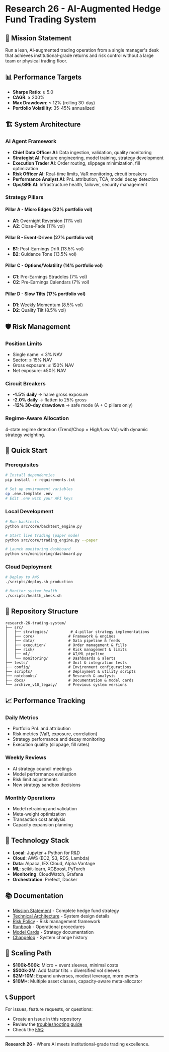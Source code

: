 # Research 26 - AI-Augmented Hedge Fund Trading System

## 🎯 Mission Statement

Run a lean, AI-augmented trading operation from a single manager's desk that achieves institutional-grade returns and risk control without a large team or physical trading floor.

## 📊 Performance Targets

- **Sharpe Ratio**: ≥ 5.0
- **CAGR**: ≥ 200%
- **Max Drawdown**: ≤ 12% (rolling 30-day)
- **Portfolio Volatility**: 35-45% annualized

## 🏗️ System Architecture

### AI Agent Framework
- **Chief Data Officer AI**: Data ingestion, validation, quality monitoring
- **Strategist AI**: Feature engineering, model training, strategy development
- **Execution Trader AI**: Order routing, slippage minimization, fill optimization
- **Risk Officer AI**: Real-time limits, VaR monitoring, circuit breakers
- **Performance Analyst AI**: PnL attribution, TCA, model decay detection
- **Ops/SRE AI**: Infrastructure health, failover, security management

### Strategy Pillars

#### Pillar A - Micro Edges (22% portfolio vol)
- **A1**: Overnight Reversion (11% vol)
- **A2**: Close-Fade (11% vol)

#### Pillar B - Event-Driven (27% portfolio vol)
- **B1**: Post-Earnings Drift (13.5% vol)
- **B2**: Guidance Tone (13.5% vol)

#### Pillar C - Options/Volatility (14% portfolio vol)
- **C1**: Pre-Earnings Straddles (7% vol)
- **C2**: Pre-Earnings Calendars (7% vol)

#### Pillar D - Slow Tilts (17% portfolio vol)
- **D1**: Weekly Momentum (8.5% vol)
- **D2**: Quality Tilt (8.5% vol)

## 🛡️ Risk Management

### Position Limits
- Single name: ≤ 3% NAV
- Sector: ≤ 15% NAV
- Gross exposure: ≤ 150% NAV
- Net exposure: ±50% NAV

### Circuit Breakers
- **-1.5% daily** → halve gross exposure
- **-2.0% daily** → flatten to 25% gross
- **-12% 30-day drawdown** → safe mode (A + C pillars only)

### Regime-Aware Allocation
4-state regime detection (Trend/Chop × High/Low Vol) with dynamic strategy weighting.

## 🚀 Quick Start

### Prerequisites
```bash
# Install dependencies
pip install -r requirements.txt

# Set up environment variables
cp .env.template .env
# Edit .env with your API keys
```

### Local Development
```bash
# Run backtests
python src/core/backtest_engine.py

# Start live trading (paper mode)
python src/core/trading_engine.py --paper

# Launch monitoring dashboard
python src/monitoring/dashboard.py
```

### Cloud Deployment
```bash
# Deploy to AWS
./scripts/deploy.sh production

# Monitor system health
./scripts/health_check.sh
```

## 📁 Repository Structure

```
research-26-trading-system/
├── src/
│   ├── strategies/          # 4-pillar strategy implementations
│   ├── core/               # Framework & engines
│   ├── data/               # Data pipeline & feeds
│   ├── execution/          # Order management & fills
│   ├── risk/               # Risk management & limits
│   ├── ml/                 # AI/ML pipeline
│   └── monitoring/         # Dashboards & alerts
├── tests/                  # Unit & integration tests
├── config/                 # Environment configurations
├── scripts/                # Deployment & utility scripts
├── notebooks/              # Research & analysis
├── docs/                   # Documentation & model cards
└── archive_v10_legacy/     # Previous system versions
```

## 📈 Performance Tracking

### Daily Metrics
- Portfolio PnL and attribution
- Risk metrics (VaR, exposure, correlation)
- Strategy performance and decay monitoring
- Execution quality (slippage, fill rates)

### Weekly Reviews
- AI strategy council meetings
- Model performance evaluation
- Risk limit adjustments
- New strategy sandbox decisions

### Monthly Operations
- Model retraining and validation
- Meta-weight optimization
- Transaction cost analysis
- Capacity expansion planning

## 🔧 Technology Stack

- **Local**: Jupyter + Python for R&D
- **Cloud**: AWS (EC2, S3, RDS, Lambda)
- **Data**: Alpaca, IEX Cloud, Alpha Vantage
- **ML**: scikit-learn, XGBoost, PyTorch
- **Monitoring**: CloudWatch, Grafana
- **Orchestration**: Prefect, Docker

## 📚 Documentation

- [Mission Statement](MISSION_STATEMENT.md) - Complete hedge fund strategy
- [Technical Architecture](TECHNICAL_ARCHITECTURE.md) - System design details
- [Risk Policy](RISK_POLICY.md) - Risk management framework
- [Runbook](RUNBOOK.md) - Operational procedures
- [Model Cards](docs/model_cards/) - Strategy documentation
- [Changelog](CHANGELOG.md) - System change history

## 🎯 Scaling Path

- **$100k-500k**: Micro + event sleeves, minimal costs
- **$500k-2M**: Add factor tilts + diversified vol sleeves
- **$2M-10M**: Expand universes, modest leverage, more events
- **$10M+**: Multiple asset classes, capacity-aware meta-allocator

## 📞 Support

For issues, feature requests, or questions:
- Create an issue in this repository
- Review the [troubleshooting guide](docs/troubleshooting.md)
- Check the [FAQ](docs/faq.md)

---

**Research 26** - Where AI meets institutional-grade trading excellence.
